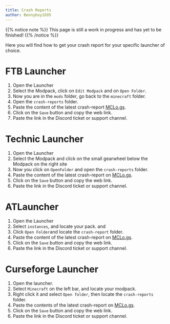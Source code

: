 ```yaml
---
title: Crash Reports
author: Bennyboy1695
---
```


{{% notice note %}}
This page is still a work in progress and has yet to be finished!
{{% /notice %}}

Here you will find how to get your crash report for your specific launcher of choice.

FTB Launcher
============

1. Open the Launcher
2. Select the Modpack, click on ``Edit Modpack`` and on ``Open Folder``.
3. Now you are in the ``mods`` folder, go back to the ``minecraft`` folder.
4. Open the ``crash-reports`` folder.
5. Paste the content of the latest crash-report <a href="https://mclo.gs/" target="_blank">MCLo.gs</a>.
6. Click on the ``Save`` button and copy the web link.
7. Paste the link in the Discord ticket or support channel.


Technic Launcher
================

1. Open the Launcher
2. Select the Modpack and click on the small gearwheel below the Modpack on the right site
3. Now you click on ``OpenFolder`` and open the ``crash-reports`` folder.
4. Paste the content of the latest crash-report on <a href="https://mclo.gs/" target="_blank">MCLo.gs</a>.
5. Click on the ``Save`` button and copy the web link.
6. Paste the link in the Discord ticket or support channel.

ATLauncher
==========

1. Open the Launcher
2. Select ``instances``, and locate your pack. and 
3. Click ``Open Folder``and locate the ``crash-report`` folder.
4. Paste the content of the latest crash-report on <a href="https://mclo.gs/" target="_blank">MCLo.gs</a>.
5. Click on the ``Save`` button and copy the web link.
6. Paste the link in the Discord ticket or support channel.

Curseforge Launcher
===================

1. Open the launcher.
2. Select ``Minecraft`` on the left bar, and locate your modpack.
3. Right click it and select ``Open folder``, then locate the ``crash-reports`` folder.
4. Paste the contents of the latest crash-report on <a href="https://mclo.gs/" target="_blank">MCLo.gs</a>.
5. Click on the ``Save`` button and copy the web link.
6. Paste the link in the Discord ticket or support channel.

